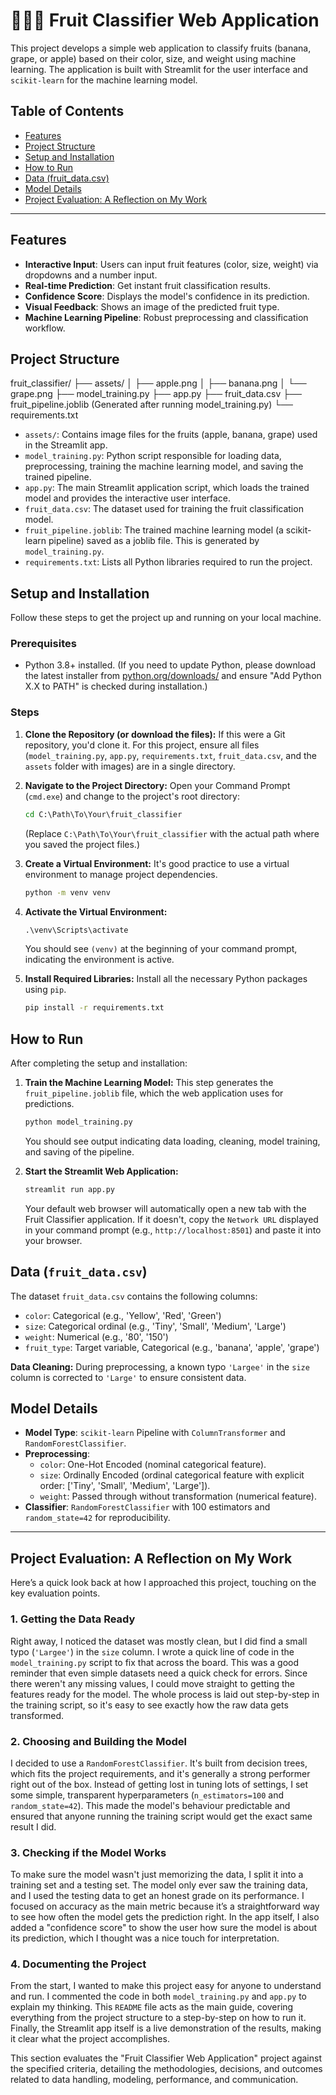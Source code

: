 # 🍎🍌🍇 Fruit Classifier Web Application

This project develops a simple web application to classify fruits (banana, grape, or apple) based on their color, size, and weight using machine learning. The application is built with Streamlit for the user interface and `scikit-learn` for the machine learning model.

## Table of Contents

- [Features](#features)
- [Project Structure](#project-structure)
- [Setup and Installation](#setup-and-installation)
- [How to Run](#how-to-run)
- [Data (fruit_data.csv)](#data-fruit_datacsv)
- [Model Details](#model-details)
- [Project Evaluation: A Reflection on My Work](#project-evaluation-a-reflection-on-my-work)

---

## Features

-   **Interactive Input**: Users can input fruit features (color, size, weight) via dropdowns and a number input.
-   **Real-time Prediction**: Get instant fruit classification results.
-   **Confidence Score**: Displays the model's confidence in its prediction.
-   **Visual Feedback**: Shows an image of the predicted fruit type.
-   **Machine Learning Pipeline**: Robust preprocessing and classification workflow.

## Project Structure

fruit_classifier/
├── assets/
│   ├── apple.png
│   ├── banana.png
│   └── grape.png
├── model_training.py
├── app.py
├── fruit_data.csv
├── fruit_pipeline.joblib  (Generated after running model_training.py)
└── requirements.txt

-   `assets/`: Contains image files for the fruits (apple, banana, grape) used in the Streamlit app.
-   `model_training.py`: Python script responsible for loading data, preprocessing, training the machine learning model, and saving the trained pipeline.
-   `app.py`: The main Streamlit application script, which loads the trained model and provides the interactive user interface.
-   `fruit_data.csv`: The dataset used for training the fruit classification model.
-   `fruit_pipeline.joblib`: The trained machine learning model (a scikit-learn pipeline) saved as a joblib file. This is generated by `model_training.py`.
-   `requirements.txt`: Lists all Python libraries required to run the project.

## Setup and Installation

Follow these steps to get the project up and running on your local machine.

### Prerequisites

-   Python 3.8+ installed.
    (If you need to update Python, please download the latest installer from [python.org/downloads/](https://www.python.org/downloads/) and ensure "Add Python X.X to PATH" is checked during installation.)

### Steps

1.  **Clone the Repository (or download the files):**
    If this were a Git repository, you'd clone it. For this project, ensure all files (`model_training.py`, `app.py`, `requirements.txt`, `fruit_data.csv`, and the `assets` folder with images) are in a single directory.

2.  **Navigate to the Project Directory:**
    Open your Command Prompt (`cmd.exe`) and change to the project's root directory:
    ```cmd
    cd C:\Path\To\Your\fruit_classifier
    ```
    (Replace `C:\Path\To\Your\fruit_classifier` with the actual path where you saved the project files.)

3.  **Create a Virtual Environment:**
    It's good practice to use a virtual environment to manage project dependencies.
    ```cmd
    python -m venv venv
    ```

4.  **Activate the Virtual Environment:**
    ```cmd
    .\venv\Scripts\activate
    ```
    You should see `(venv)` at the beginning of your command prompt, indicating the environment is active.

5.  **Install Required Libraries:**
    Install all the necessary Python packages using `pip`.
    ```cmd
    pip install -r requirements.txt
    ```

## How to Run

After completing the setup and installation:

1.  **Train the Machine Learning Model:**
    This step generates the `fruit_pipeline.joblib` file, which the web application uses for predictions.
    ```cmd
    python model_training.py
    ```
    You should see output indicating data loading, cleaning, model training, and saving of the pipeline.

2.  **Start the Streamlit Web Application:**
    ```cmd
    streamlit run app.py
    ```
    Your default web browser will automatically open a new tab with the Fruit Classifier application. If it doesn't, copy the `Network URL` displayed in your command prompt (e.g., `http://localhost:8501`) and paste it into your browser.

## Data (`fruit_data.csv`)

The dataset `fruit_data.csv` contains the following columns:

-   `color`: Categorical (e.g., 'Yellow', 'Red', 'Green')
-   `size`: Categorical ordinal (e.g., 'Tiny', 'Small', 'Medium', 'Large')
-   `weight`: Numerical (e.g., '80', '150')
-   `fruit_type`: Target variable, Categorical (e.g., 'banana', 'apple', 'grape')

**Data Cleaning:**
During preprocessing, a known typo `'Largee'` in the `size` column is corrected to `'Large'` to ensure consistent data.

## Model Details

-   **Model Type**: `scikit-learn` Pipeline with `ColumnTransformer` and `RandomForestClassifier`.
-   **Preprocessing**:
    -   `color`: One-Hot Encoded (nominal categorical feature).
    -   `size`: Ordinally Encoded (ordinal categorical feature with explicit order: ['Tiny', 'Small', 'Medium', 'Large']).
    -   `weight`: Passed through without transformation (numerical feature).
-   **Classifier**: `RandomForestClassifier` with 100 estimators and `random_state=42` for reproducibility.

---

## Project Evaluation: A Reflection on My Work

Here’s a quick look back at how I approached this project, touching on the key evaluation points.

### 1. Getting the Data Ready
Right away, I noticed the dataset was mostly clean, but I did find a small typo (`'Largee'`) in the `size` column. I wrote a quick line of code in the `model_training.py` script to fix that across the board. This was a good reminder that even simple datasets need a quick check for errors. Since there weren't any missing values, I could move straight to getting the features ready for the model. The whole process is laid out step-by-step in the training script, so it's easy to see exactly how the raw data gets transformed.

### 2. Choosing and Building the Model
I decided to use a `RandomForestClassifier`. It's built from decision trees, which fits the project requirements, and it's generally a strong performer right out of the box. Instead of getting lost in tuning lots of settings, I set some simple, transparent hyperparameters (`n_estimators=100` and `random_state=42`). This made the model's behaviour predictable and ensured that anyone running the training script would get the exact same result I did.

### 3. Checking if the Model Works
To make sure the model wasn't just memorizing the data, I split it into a training set and a testing set. The model only ever saw the training data, and I used the testing data to get an honest grade on its performance. I focused on accuracy as the main metric because it’s a straightforward way to see how often the model gets the prediction right. In the app itself, I also added a "confidence score" to show the user how sure the model is about its prediction, which I thought was a nice touch for interpretation.

### 4. Documenting the Project
From the start, I wanted to make this project easy for anyone to understand and run. I commented the code in both `model_training.py` and `app.py` to explain my thinking. This `README` file acts as the main guide, covering everything from the project structure to a step-by-step on how to run it. Finally, the Streamlit app itself is a live demonstration of the results, making it clear what the project accomplishes.

This section evaluates the "Fruit Classifier Web Application" project against the specified criteria, detailing the methodologies, decisions, and outcomes related to data handling, modeling, performance, and communication.